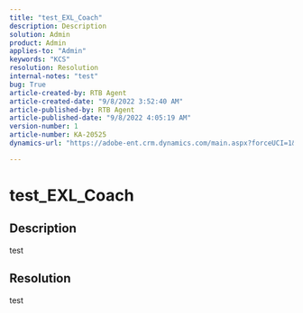 ```yaml
---
title: "test_EXL_Coach"
description: Description
solution: Admin
product: Admin
applies-to: "Admin"
keywords: "KCS"
resolution: Resolution
internal-notes: "test"
bug: True
article-created-by: RTB Agent
article-created-date: "9/8/2022 3:52:40 AM"
article-published-by: RTB Agent
article-published-date: "9/8/2022 4:05:19 AM"
version-number: 1
article-number: KA-20525
dynamics-url: "https://adobe-ent.crm.dynamics.com/main.aspx?forceUCI=1&pagetype=entityrecord&etn=knowledgearticle&id=68fd81ab-292f-ed11-9db1-002248086735"

---
```

# test_EXL_Coach

## Description

test

## Resolution


test
